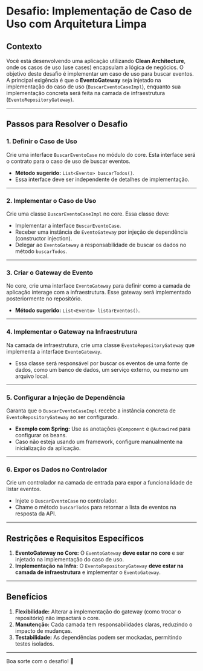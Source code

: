 # Desafio: Implementação de Caso de Uso com Arquitetura Limpa

## Contexto

Você está desenvolvendo uma aplicação utilizando **Clean Architecture**, onde os casos de uso (use cases) encapsulam a lógica de negócios. O objetivo deste desafio é implementar um caso de uso para buscar eventos. A principal exigência é que o **EventoGateway** seja injetado na implementação do caso de uso (`BuscarEventoCaseImpl`), enquanto sua implementação concreta será feita na camada de infraestrutura (`EventoRepositoryGateway`).

---

## Passos para Resolver o Desafio

### 1. **Definir o Caso de Uso**
Crie uma interface `BuscarEventoCase` no módulo do core. Esta interface será o contrato para o caso de uso de buscar eventos.

- **Método sugerido:** `List<Evento> buscarTodos()`.
- Essa interface deve ser independente de detalhes de implementação.

---

### 2. **Implementar o Caso de Uso**
Crie uma classe `BuscarEventoCaseImpl` no core. Essa classe deve:

- Implementar a interface `BuscarEventoCase`.
- Receber uma instância de `EventoGateway` por injeção de dependência (constructor injection).
- Delegar ao `EventoGateway` a responsabilidade de buscar os dados no método `buscarTodos`.

---

### 3. **Criar o Gateway de Evento**
No core, crie uma interface `EventoGateway` para definir como a camada de aplicação interage com a infraestrutura. Esse gateway será implementado posteriormente no repositório.

- **Método sugerido:** `List<Evento> listarEventos()`.

---

### 4. **Implementar o Gateway na Infraestrutura**
Na camada de infraestrutura, crie uma classe `EventoRepositoryGateway` que implementa a interface `EventoGateway`.

- Essa classe será responsável por buscar os eventos de uma fonte de dados, como um banco de dados, um serviço externo, ou mesmo um arquivo local.

---

### 5. **Configurar a Injeção de Dependência**
Garanta que o `BuscarEventoCaseImpl` recebe a instância concreta de `EventoRepositoryGateway` ao ser configurado.

- **Exemplo com Spring:** Use as anotações `@Component` e `@Autowired` para configurar os beans.
- Caso não esteja usando um framework, configure manualmente na inicialização da aplicação.

---

### 6. **Expor os Dados no Controlador**
Crie um controlador na camada de entrada para expor a funcionalidade de listar eventos.

- Injete o `BuscarEventoCase` no controlador.
- Chame o método `buscarTodos` para retornar a lista de eventos na resposta da API.

---

## Restrições e Requisitos Específicos

1. **EventoGateway no Core:** O `EventoGateway` **deve estar no core** e ser injetado na implementação do caso de uso.
2. **Implementação na Infra:** O `EventoRepositoryGateway` **deve estar na camada de infraestrutura** e implementar o `EventoGateway`.

---

## Benefícios

1. **Flexibilidade:** Alterar a implementação do gateway (como trocar o repositório) não impactará o core.
2. **Manutenção:** Cada camada tem responsabilidades claras, reduzindo o impacto de mudanças.
3. **Testabilidade:** As dependências podem ser mockadas, permitindo testes isolados.

---

Boa sorte com o desafio! 🎯